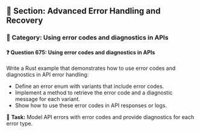 ## 📘 Section: Advanced Error Handling and Recovery
### 🔹 Category: Using error codes and diagnostics in APIs
#### ❓ Question 675: Using error codes and diagnostics in APIs

Write a Rust example that demonstrates how to use error codes and diagnostics in API error handling:

- Define an error enum with variants that include error codes.
- Implement a method to retrieve the error code and a diagnostic message for each variant.
- Show how to use these error codes in API responses or logs.

🔧 **Task:** Model API errors with error codes and provide diagnostics for each error type.
